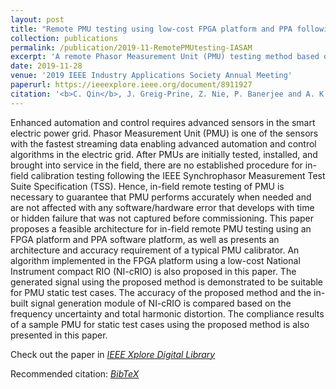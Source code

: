 ```yaml
---
layout: post
title: "Remote PMU testing using low-cost FPGA platform and PPA following IEEE TSS"
collection: publications
permalink: /publication/2019-11-RemotePMUtesting-IASAM
excerpt: 'A remote Phasor Measurement Unit (PMU) testing method based on IEEE Synchrophasor Measurement Test Suite Specification (TSS) using low-cost FPGA platform and PPA.'
date: 2019-11-28
venue: '2019 IEEE Industry Applications Society Annual Meeting'
paperurl: https://ieeexplore.ieee.org/document/8911927
citation: '<b>C. Qin</b>, J. Greig-Prine, Z. Nie, P. Banerjee and A. K. Srivastava, "Remote PMU Testing using Low-cost FPGA Platform and PPA following IEEE TSS," 2019 IEEE Industry Applications Society Annual Meeting, 2019, pp. 1-7, doi: 10.1109/IAS.2019.8911927. - <a href = "http://chuanqin1230.github.io/files/2019-11-RemotePMUtesting-IASAM.bib">[BibTeX]</a>'
---
```


Enhanced automation and control requires advanced sensors in the smart electric power grid. Phasor Measurement Unit (PMU) is one of the sensors with the fastest streaming data enabling advanced automation and control algorithms in the electric grid. After PMUs are initially tested, installed, and brought into service in the field, there are no established procedure for in-field calibration testing following the IEEE Synchrophasor Measurement Test Suite Specification (TSS). Hence, in-field remote testing of PMU is necessary to guarantee that PMU performs accurately when needed and are not affected with any software/hardware error that develops with time or hidden failure that was not captured before commissioning. This paper proposes a feasible architecture for in-field remote PMU testing using an FPGA platform and PPA software platform, as well as presents an architecture and accuracy requirement of a typical PMU calibrator. An algorithm implemented in the FPGA platform using a low-cost National Instrument compact RIO (NI-cRIO) is also proposed in this paper. The generated signal using the proposed method is demonstrated to be suitable for PMU static test cases. The accuracy of the proposed method and the in-built signal generation module of NI-cRIO is compared based on the frequency uncertainty and total harmonic distortion. The compliance results of a sample PMU for static test cases using the proposed method is also presented in this paper.

Check out the paper in [*<u>IEEE Xplore Digital Library</u>*](https://ieeexplore.ieee.org/document/8911927)

Recommended citation: [*<u>BibTeX</u>*](http://chuanqin1230.github.io/files/2019-11-RemotePMUtesting-IASAM.bib)


